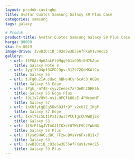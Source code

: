 ```yaml
---
layout: produk-casinghp
title: Avatar Quotes Samsung Galaxy S9 Plus Case
categories: samsung
tags: galaxy

# Produk
product-title: Avatar Quotes Samsung Galaxy S9 Plus Case
harga: 90000
sku: hn-0029
image-drive: 1vwBIOciB_c92eSw3E5SAfFKuV1vmAcE5
gallery:
  - url: 16PUAsHp6AaLPl0Mqg061x095t0N7kAuv
    title: Galaxy Note 8
  - url: 1yglY5O4pfBXPDJDpv-R12972QoMKAlCa
    title: Galaxy S6
  - url: 1uFg6u2IAuodwd_hBHeHCyn6cAcB_0GBm
    title: Galaxy S6 Edge
  - url: 1Pgk_-mY48-cyyvCeees7aFOeKh2DHR5A
    title: Galaxy S6 Edge Plus
  - url: 19i1s7V0V6-nsiL0FQlkU0aE-4FWcymHT
    title: Galaxy S7
  - url: 1oX6fytgDEg5Dw60Jfr9Y_x2cU7Z_IKgF
    title: Galaxy S7 Edge
  - url: 1xelYic5LIiPxI2Uws5PCUIgcCUWWDjEx
    title: Galaxy S8
  - url: 1iRrPlAgJVTmOJlTKXef0TWiF9C2YWNNG
    title: Galaxy S8 Plus
  - url: 1Tysd9HACLd8C_FFzwuBVsYr6Fxs811x7
    title: Galaxy S9
  - url: 1vwBIOciB_c92eSw3E5SAfFKuV1vmAcE5
    title: Galaxy S9 Plus
---
```


